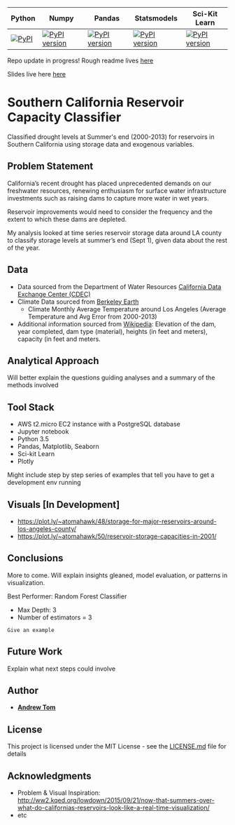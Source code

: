 Python  | Numpy | Pandas | Statsmodels | Sci-Kit Learn
--------|-----|-----|---------|------
[![PyPI](https://img.shields.io/badge/python-3.5-blue.svg)]() | [![PyPI version](https://badge.fury.io/py/numpy.svg)](https://badge.fury.io/py/numpy) | [![PyPI version](https://badge.fury.io/py/pandas.svg)](https://badge.fury.io/py/pandas) | [![PyPI version](https://badge.fury.io/py/statsmodels.svg)](https://badge.fury.io/py/statsmodels) |  [![PyPI version](https://badge.fury.io/py/scikit-learn.svg)](https://badge.fury.io/py/scikit-learn)

Repo update in progress!  Rough readme lives [here](https://docs.google.com/document/d/1gRqm81WZ4JwHMFXvFq-dKE6lQohWEMX9ViEZSQJeJpY/edit#)

Slides live here [here](https://docs.google.com/presentation/d/1wW8NGE5iaboHKFAvt0Dn0p0YvjA1_s8KumoZka54r3M/edit?usp=sharing)

# Southern California Reservoir Capacity Classifier

Classified drought levels at Summer's end (2000-2013) for reservoirs in Southern California using storage data and exogenous variables.

## Problem Statement

California’s recent drought has placed unprecedented demands on our freshwater resources, renewing enthusiasm for surface water infrastructure investments such as raising dams to capture more water in wet years. 

Reservoir improvements would need to consider the frequency and the extent to which these dams are depleted. 

My analysis looked at time series reservoir storage data around LA county to classify storage levels at summer’s end (Sept 1), given data about the rest of the year.

## Data
- Data sourced from the Department of Water Resources  [California Data Exchange Center (CDEC)](http://cdec.water.ca.gov/cdecstation2/)
- Climate Data sourced from [Berkeley Earth](https://www.kaggle.com/berkeleyearth/climate-change-earth-surface-temperature-data)
  - Climate Monthly Average Temperature around Los Angeles (Average Temperature and Avg Error from 2000-2013)
- Additional information sourced from [Wikipedia](https://en.wikipedia.org/wiki/List_of_dams_and_reservoirs_in_California#cite_note-1):  Elevation of the dam, year completed, dam type (material),  heights (in feet and meters), capacity (in feet and meters.


## Analytical Approach

Will better explain the questions guiding analyses and a summary of the methods involved

## Tool Stack

- AWS t2.micro EC2 instance with a PostgreSQL database
- Jupyter notebook
- Python 3.5
- Pandas, Matplotlib, Seaborn
- Sci-kit Learn
- Plotly

Might include step by step series of examples that tell you have to get a development env running

## Visuals [In Development]
- https://plot.ly/~atomahawk/48/storage-for-major-reservoirs-around-los-angeles-county/ 
- https://plot.ly/~atomahawk/50/reservoir-storage-capacities-in-2001/


## Conclusions
More to come.  Will explain insights gleaned, model evaluation, or patterns in visualization.

Best Performer: Random Forest Classifier
- Max Depth: 3
- Number of estimators = 3


```
Give an example
```

## Future Work

Explain what next steps could involve


## Author

* [**Andrew Tom**](https://github.com/Atomahawk)

## License

This project is licensed under the MIT License - see the [LICENSE.md](LICENSE.md) file for details

## Acknowledgments

* Problem & Visual Inspiration: http://ww2.kqed.org/lowdown/2015/09/21/now-that-summers-over-what-do-californias-reservoirs-look-like-a-real-time-visualization/
* etc

